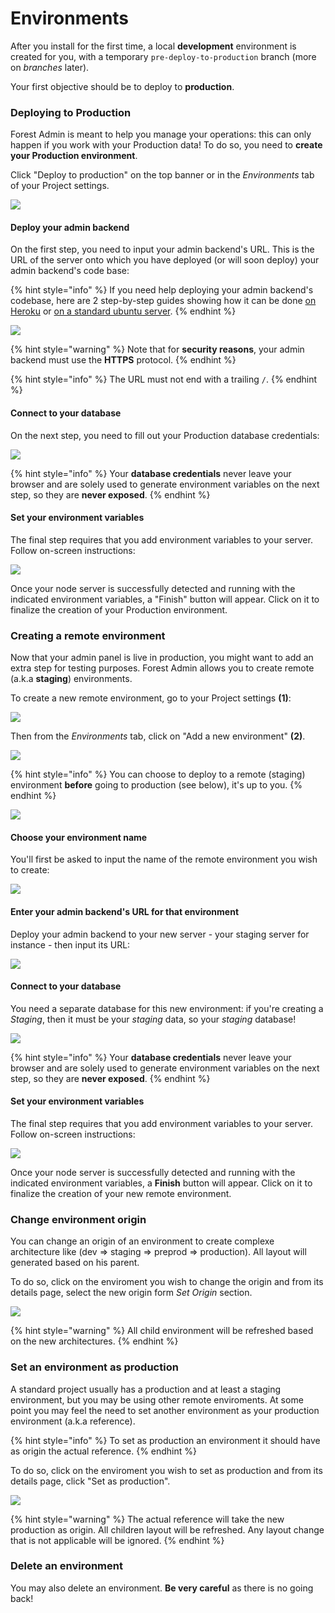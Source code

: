 # Environments

After you install for the first time, a local **development** environment is created for you, with a temporary `pre-deploy-to-production` branch (more on _branches_ later).&#x20;

Your first objective should be to deploy to **production**.

### Deploying to Production

Forest Admin is meant to help you manage your operations: this can only happen if you work with your Production data! To do so, you need to **create your Production environment**.

Click "Deploy to production" on the top banner or in the _Environments_ tab of your Project settings.

![](<../../.gitbook/assets/Capture d’écran 2020-02-21 à 15.52.52.png>)

#### Deploy your admin backend

On the first step, you need to input your admin backend's URL. This is the URL of the server onto which you have deployed (or will soon deploy) your admin backend's code base:

{% hint style="info" %}
If you need help deploying your admin backend's codebase, here are 2 step-by-step guides showing how it can be done [on Heroku](../../how-tos/setup/deploy-to-production-on-heroku.md) or [on a standard ubuntu server](../../how-tos/setup/deploy-to-production-to-ubuntu-server.md).
{% endhint %}

![](<../../.gitbook/assets/image (323).png>)

{% hint style="warning" %}
Note that for **security reasons**, your admin backend must use the **HTTPS** protocol.
{% endhint %}

{% hint style="info" %}
The URL must not end with a trailing `/`.
{% endhint %}

#### Connect to your database

On the next step, you need to fill out your Production database credentials:

![](<../../.gitbook/assets/image (324).png>)

{% hint style="info" %}
Your **database credentials** never leave your browser and are solely used to generate environment variables on the next step, so they are **never exposed**.
{% endhint %}

#### Set your environment variables

The final step requires that you add environment variables to your server. Follow on-screen instructions:

![](<../../.gitbook/assets/image (325).png>)

Once your node server is successfully detected and running with the indicated environment variables, a "Finish" button will appear. Click on it to finalize the creation of your Production environment.

### Creating a remote environment

Now that your admin panel is live in production, you might want to add an extra step for testing purposes. Forest Admin allows you to create remote (a.k.a **staging**) environments.

To create a new remote environment, go to your Project settings **(1)**:

![](<../../.gitbook/assets/Capture d’écran 2020-02-21 à 15.40.58.png>)

Then from the _Environments_ tab, click on "Add a new environment" **(2)**.

![](<../../.gitbook/assets/image (406).png>)

{% hint style="info" %}
You can choose to deploy to a remote (staging) environment **before** going to production (see below), it's up to you.
{% endhint %}

![](<../../.gitbook/assets/image (407).png>)

#### Choose your environment name

You'll first be asked to input the name of the remote environment you wish to create:

![](<../../.gitbook/assets/image (408).png>)

#### Enter your admin backend's URL for that environment

Deploy your admin backend to your new server - your staging server for instance - then input its URL:

![](<../../.gitbook/assets/image (409).png>)

#### Connect to your database

You need a separate database for this new environment: if you're creating a _Staging_, then it must be your _staging_ data, so your _staging_ database!

![](<../../.gitbook/assets/image (410).png>)

{% hint style="info" %}
Your **database credentials** never leave your browser and are solely used to generate environment variables on the next step, so they are **never exposed**.
{% endhint %}

#### Set your environment variables

The final step requires that you add environment variables to your server. Follow on-screen instructions:

![](<../../.gitbook/assets/image (411).png>)

Once your node server is successfully detected and running with the indicated environment variables, a **Finish** button will appear. Click on it to finalize the creation of your new remote environment.

### Change environment origin

You can change an origin of an environment to create complexe architecture like (dev => staging => preprod => production).
All layout will generated based on his parent.

To do so, click on the enviroment you wish to change the origin and from its details page, select the new origin form _Set Origin_ section.

![](<../../.gitbook/assets/environment-settings-details-set-origin.png>)

{% hint style="warning" %}
All child environment will be refreshed based on the new architectures.
{% endhint %}

### Set an environment as production

A standard project usually has a production and at least a staging environment, but you may be using other remote enviroments. At some point you may feel the need to set another environment as your production environment (a.k.a reference).

{% hint style="info" %}
To set as production an environment it should have as origin the actual reference.
{% endhint %}

To do so, click on the enviroment you wish to set as production and from its details page, click "Set as production".

![](<../../.gitbook/assets/Capture d’écran 2021-12-09 à 11.15.17 (1).png>)

{% hint style="warning" %}
The actual reference will take the new production as origin. All children layout will be refreshed. Any layout change that is not applicable will be ignored.
{% endhint %}

### Delete an environment

You may also delete an environment. **Be very careful** as there is no going back!

